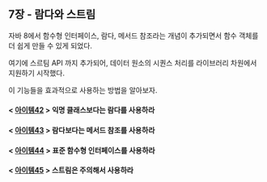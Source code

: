 ## 7장 - 람다와 스트림

자바 8에서 함수형 인터페이스, 람다, 메서드 참조라는 개념이 추가되면서 함수 객체를 더 쉽게 만들 수 있게 되었다.

여기에 스르팀 API 까지 추가되어, 데이터 원소의 시퀀스 처리를 라이브러리 차원에서 지원하기 시작했다.

이 기능들을 효과적으로 사용하는 방법을 알아보자.

#### < [아이템42](https://github.com/ziippy/EffectiveJava/tree/master/src/chapter7/item42) > 익명 클래스보다는 람다를 사용하라

#### < [아이템43](https://github.com/ziippy/EffectiveJava/tree/master/src/chapter7/item43) > 람다보다는 메서드 참조를 사용하라

#### < [아이템44](https://github.com/ziippy/EffectiveJava/tree/master/src/chapter7/item44) > 표준 함수형 인터페이스를 사용하라

#### < [아이템45](https://github.com/ziippy/EffectiveJava/tree/master/src/chapter7/item45) > 스트림은 주의해서 사용하라 
